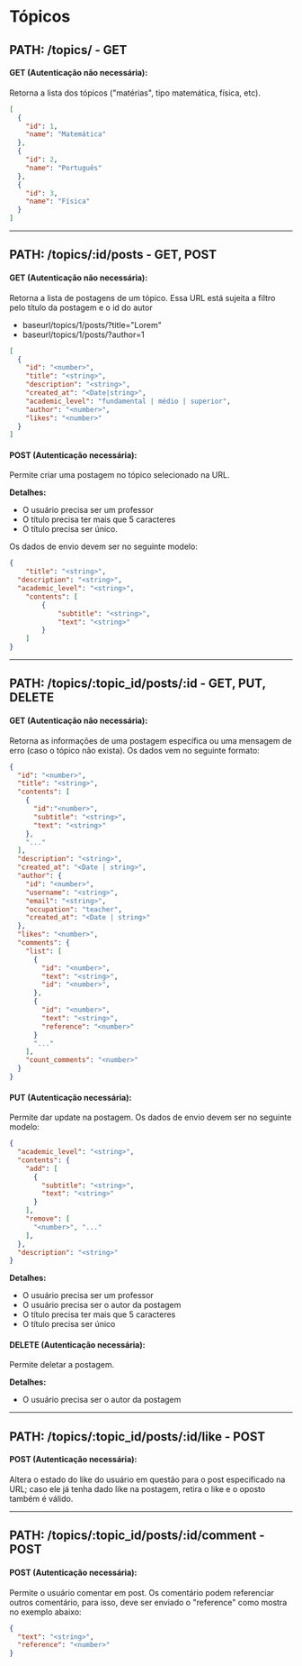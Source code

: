 # **Tópicos**

## **PATH: /topics/ - GET**

#### GET (Autenticação não necessária):
Retorna a lista dos tópicos ("matérias", tipo matemática, física, etc).

```json
[
  {
    "id": 1,
    "name": "Matemática"
  },
  {
    "id": 2,
    "name": "Português"
  },
  {
    "id": 3,
    "name": "Física"
  }
]
```

<hr>

## **PATH: /topics/:id/posts - GET, POST**

#### GET (Autenticação não necessária):
Retorna a lista de postagens de um tópico. Essa URL está sujeita a filtro pelo título da postagem e o id do autor
- baseurl/topics/1/posts/?title="Lorem"
- baseurl/topics/1/posts/?author=1


```json
[
  {
    "id": "<number>",
    "title": "<string>",
    "description": "<string>",
    "created_at": "<Date|string>",
    "academic_level": "fundamental | médio | superior",
    "author": "<number>",
    "likes": "<number>"
  }
]
```

#### POST (Autenticação necessária):

Permite criar uma postagem no tópico selecionado na URL.

**Detalhes:**
- O usuário precisa ser um professor
- O título precisa ter mais que 5 caracteres
- O título precisa ser único.

Os dados de envio devem ser no seguinte modelo:
```json
{
	"title": "<string>",
  "description": "<string>",
  "academic_level": "<string>",
	"contents": [
		{
			"subtitle": "<string>",
			"text": "<string>"
		}
	]
}
```

<hr>

## **PATH: /topics/:topic_id/posts/:id - GET, PUT, DELETE**

#### GET (Autenticação não necessária):
Retorna as informações de uma postagem específica ou uma mensagem de erro (caso o tópico não exista). Os dados vem no seguinte formato:

```json
{
  "id": "<number>",
  "title": "<string>",
  "contents": [
    {
      "id":"<number>",
      "subtitle": "<string>",
      "text": "<string>"
    },
    "..."
  ],
  "description": "<string>",
  "created_at": "<Date | string>",
  "author": {
    "id": "<number>",
    "username": "<string>",
    "email": "<string>",
    "occupation": "teacher",
    "created_at": "<Date | string>"
  },
  "likes": "<number>",
  "comments": {
    "list": [
      {
        "id": "<number>",
        "text": "<string>",
        "id": "<number>",
      },
      {
        "id": "<number>",
        "text": "<string>",
        "reference": "<number>"
      }
      "..."
    ],
    "count_comments": "<number>"
  }
}

```

#### PUT (Autenticação necessária):
Permite dar update na postagem. Os dados de envio devem ser no seguinte modelo:

```json
{
  "academic_level": "<string>",
  "contents": {
    "add": [
      {
        "subtitle": "<string>",
        "text": "<string>"
      }
    ],
    "remove": [
      "<number>", "..."
    ],
  },
  "description": "<string>"
}
```

**Detalhes:**
- O usuário precisa ser um professor
- O usuário precisa ser o autor da postagem
- O título precisa ter mais que 5 caracteres
- O título precisa ser único

#### DELETE (Autenticação necessária):
Permite deletar a postagem.

**Detalhes:**
- O usuário precisa ser o autor da postagem

<hr>

## **PATH: /topics/:topic_id/posts/:id/like - POST**

#### POST (Autenticação necessária):
Altera o estado do like do usuário em questão para o post especificado na URL; caso ele já tenha dado like na postagem, retira o like e o oposto também é válido.

<hr>


## **PATH: /topics/:topic_id/posts/:id/comment - POST**

#### POST (Autenticação necessária):
Permite o usuário comentar em post. Os comentário podem referenciar outros comentário, para isso, deve ser enviado o "reference" como mostra no exemplo abaixo:

```json
{
  "text": "<string>",
  "reference": "<number>"
}
```

